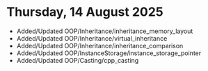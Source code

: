 # Thursday, 14 August 2025

- Added/Updated OOP/Inheritance/inheritance_memory_layout
- Added/Updated OOP/Inheritance/virtual_inheritance
- Added/Updated OOP/Inheritance/inheritance_comparison
- Added/Updated OOP/InstanceStorage/instance_storage_pointer
- Added/Updated OOP/Casting/cpp_casting